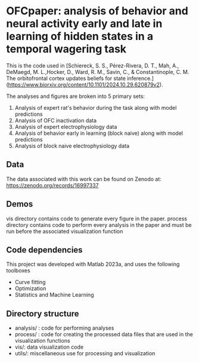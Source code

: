 # OFCpaper: analysis of behavior and neural activity early and late in learning of hidden states in a temporal wagering task

This is the code used in [Schiereck, S. S., Pérez-Rivera, D. T., Mah, A., DeMaegd, M. L.,Hocker, D., Ward, R. M., Savin, C., & Constantinople, C. M. The orbitofrontal cortex updates beliefs for state inference.] (https://www.biorxiv.org/content/10.1101/2024.10.29.620879v2).

The analyses and figures are broken into 5 primary sets:
1. Analysis of expert rat's behavior during the task along with model predictions
2. Analysis of OFC inactivation data
3. Analysis of expert electrophysiology data
4. Analysis of behavior early in learning (block naive) along with model predictions
5. Analysis of block naive electrophysiology data
	
## Data
The data associated with this work can be found on Zenodo at: https://zenodo.org/records/16997337

## Demos
vis directory contains code to generate every figure in the paper.
process directory contains code to perform every analysis in the paper and must be run before the associated visualization function

## Code dependencies
This project was developed with Matlab 2023a, and uses the following toolboxes
- Curve fitting
- Optimization
- Statistics and Machine Learning
	

## Directory structure
- analysis/ : code for performing analyses
- process/ : code for creating the processed data files that are used in the visualization functions
- vis/: data visualization code
- utils/: miscellaneous use for processing and visualization
